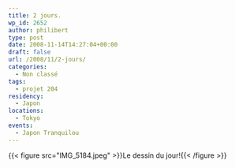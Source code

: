 ```yaml
---
title: 2 jours.
wp_id: 2652
author: philibert
type: post
date: 2008-11-14T14:27:04+00:00
draft: false
url: /2008/11/2-jours/
categories:
  - Non classé
tags:
  - projet 204
residency:
  - Japon
locations:
  - Tokyo
events:
  - Japon Tranquilou
---
```


{{< figure src="IMG_5184.jpeg" >}}Le dessin du jour!{{< /figure >}}